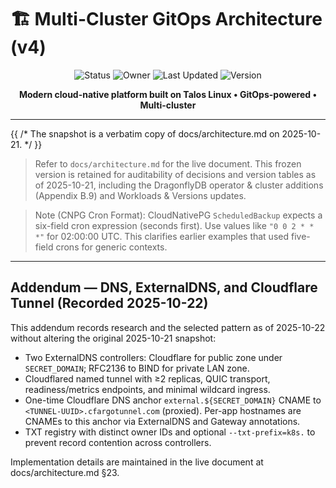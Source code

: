 <!-- Frozen snapshot: 2025-10-21 → mirrors docs/architecture.md at commit time -->

# 🏗️ Multi-Cluster GitOps Architecture (v4)

<div align="center">

![Status](https://img.shields.io/badge/Status-Implementing-blue)
![Owner](https://img.shields.io/badge/Owner-Platform_Engineering-orange)
![Last Updated](https://img.shields.io/badge/Updated-2025--10--21-green)
![Version](https://img.shields.io/badge/Version-4.0-purple)

**Modern cloud-native platform built on Talos Linux • GitOps-powered • Multi-cluster**

</div>

---

<!--
NOTE: This frozen file intentionally inlines the same content as docs/architecture.md
at the time of freeze (2025-10-21) so historical references remain stable.
-->

{{
  /* The snapshot is a verbatim copy of docs/architecture.md on 2025-10-21. */
}}

> Refer to `docs/architecture.md` for the live document. This frozen version is retained for auditability of decisions and version tables as of 2025-10-21, including the DragonflyDB operator & cluster additions (Appendix B.9) and Workloads & Versions updates.

> Note (CNPG Cron Format): CloudNativePG `ScheduledBackup` expects a six-field cron expression (seconds first). Use values like `"0 0 2 * * *"` for 02:00:00 UTC. This clarifies earlier examples that used five-field crons for generic contexts.

---

## Addendum — DNS, ExternalDNS, and Cloudflare Tunnel (Recorded 2025-10-22)

This addendum records research and the selected pattern as of 2025-10-22 without altering the original 2025-10-21 snapshot:

- Two ExternalDNS controllers: Cloudflare for public zone under `SECRET_DOMAIN`; RFC2136 to BIND for private LAN zone.
- Cloudflared named tunnel with ≥2 replicas, QUIC transport, readiness/metrics endpoints, and minimal wildcard ingress.
- One-time Cloudflare DNS anchor `external.${SECRET_DOMAIN}` CNAME to `<TUNNEL-UUID>.cfargotunnel.com` (proxied). Per-app hostnames are CNAMEs to this anchor via ExternalDNS and Gateway annotations.
- TXT registry with distinct owner IDs and optional `--txt-prefix=k8s.` to prevent record contention across controllers.

Implementation details are maintained in the live document at docs/architecture.md §23.
